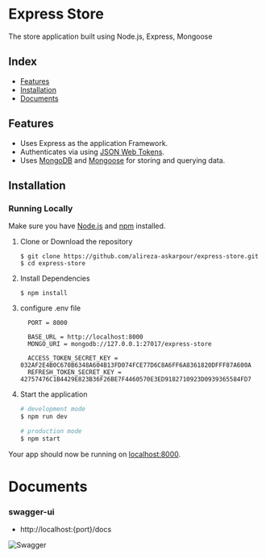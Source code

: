 # Express Store

The store application built using Node.js, Express, Mongoose


## Index
+ [Features](#features)
+ [Installation](#installation)
+ [Documents](#documents)

## Features<a name="features"></a>
+ Uses Express as the application Framework.
+ Authenticates via using [JSON Web Tokens](https://github.com/auth0/node-jsonwebtoken).
+ Uses [MongoDB](https://github.com/mongodb/mongo) and [Mongoose](https://github.com/Automattic/mongoose) for storing and querying data.

## Installation<a name="installation"></a>
### Running Locally
Make sure you have [Node.js](https://nodejs.org/) and [npm](https://www.npmjs.com/) installed.

1. Clone or Download the repository

	```
	$ git clone https://github.com/alireza-askarpour/express-store.git
	$ cd express-store
	```
2. Install Dependencies

	```
	$ npm install
	```

3. configure .env file
    ```
      PORT = 8000

      BASE_URL = http://localhost:8000
      MONGO_URI = mongodb://127.0.0.1:27017/express-store

      ACCESS_TOKEN_SECRET_KEY = 032AF2E4B0C670B6348A604B13FD074FCE77D6C8A6FF6A8361820DFFF87A600A
      REFRESH_TOKEN_SECRET_KEY = 42757476C1B4429E823B36F26BE7F4460570E3ED9182710923D0939365584FD7

    ```
3. Start the application

	```bash
    # development mode
    $ npm run dev

    # production mode
    $ npm start
	```
Your app should now be running on [localhost:8000](http://localhost:8000/).


# Documents<a name="documents"></a>

### swagger-ui
- http://localhost:{port}/docs

![Swagger](https://i.ibb.co/Pz8hV2M/screencapture-localhost-8000-docs-2023-04-04-07-03-43-1.png)
